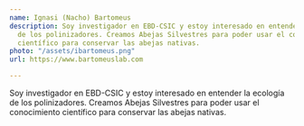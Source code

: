 ```yaml
---
name: Ignasi (Nacho) Bartomeus
description: Soy investigador en EBD-CSIC y estoy interesado en entender la ecología
  de los polinizadores. Creamos Abejas Silvestres para poder usar el conocimiento
  científico para conservar las abejas nativas.
photo: "/assets/ibartomeus.png"
url: https://www.bartomeuslab.com

---
```

Soy investigador en EBD-CSIC y estoy interesado en entender la ecología de los polinizadores. Creamos Abejas Silvestres para poder usar el conocimiento científico para conservar las abejas nativas.